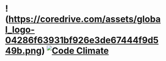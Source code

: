 !(https://coredrive.com/assets/global_logo-04286f63931bf926e3de67444f9d549b.png)
[![Code Climate](https://codeclimate.com/github/rails/rails.png)](https://codeclimate.com/github/rails/rails)
=====================
